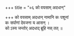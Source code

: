 +++
title = "०६ को वयसाम् अदधान्"

+++
को वयसाम् अदधान् नामानि कः पशूनां  
कः सर्पाणां देवजना य आसन् ।  
को ऽस्य जन्तोर् अदधाद् ब्रूहि नस् तत् ॥